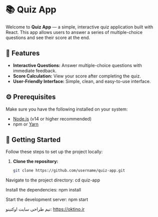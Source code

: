 # 📚 Quiz App

Welcome to **Quiz App** — a simple, interactive quiz application built with React. This app allows users to answer a series of multiple-choice questions and see their score at the end.

## 🌟 Features

- **Interactive Questions:** Answer multiple-choice questions with immediate feedback.
- **Score Calculation:** View your score after completing the quiz.
- **User-Friendly Interface:** Simple, clean, and easy-to-use interface.

## ⚙️ Prerequisites

Make sure you have the following installed on your system:

- [Node.js](https://nodejs.org/) (v14 or higher recommended)
- npm or [Yarn](https://yarnpkg.com/)

## 🚀 Getting Started

Follow these steps to set up the project locally:

1. **Clone the repository:**

   ```bash
   git clone https://github.com/username/quiz-app.git

Navigate to the project directory:
cd quiz-app

Install the dependencies:
npm install

Start the development server:
npm start

تیم طراحی سایت اوکتینو: https://oktino.ir
